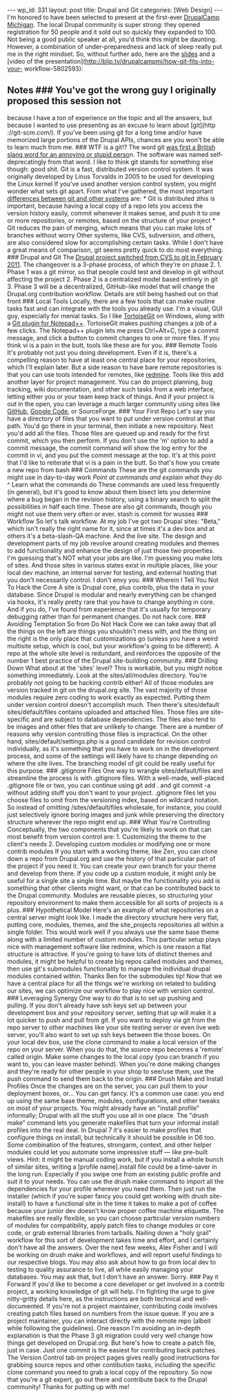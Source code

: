 --- wp_id: 331 layout: post title: Drupal and Git categories: [Web Design] --- I'm honored to have been selected to present at the first-ever [DrupalCamp Michigan](http://drupalcampmi.org/). The local Drupal community is super strong: they opened registration for 50 people and it sold out so quickly they expanded to 100. Not being a good public speaker at all, you'd think this might be daunting. However, a combination of under-preparedness and lack of sleep really put me in the right mindset. So, without further ado, here are the [slides](http://bit.ly/gitdrupal) and a [video of the presentation](http://blip.tv/drupalcampmi/how-git-fits-into-your- workflow-5802593): 

## Notes ### You've got the wrong guy I originally proposed this session not
because I have a ton of experience on the topic and all the answers, but
because I wanted to use presenting as an excuse to learn about [git](http
://git-scm.com/). If you've been using git for a long time and/or have
memorized large portions of the Drupal APIs, chances are you won't be able to
learn much from me. ### WTF is a git!? The word git [was first a British slang
word for an annoying or stupid
perso](http://en.wikipedia.org/wiki/Git_%28software%29)n. The software was
named self-deprecatingly from that word. I like to think git stands for
something else though: good shit. Git is a fast, distributed version control
system. It was originally developed by Linus Torvalds in 2005 to be used for
developing the Linux kernel If you've used another version control system, you
might wonder what sets git apart. From what I've gathered, the most important
[differences between git and other systems](http://whygitisbetterthanx.com/)
are: * Git is distributed נthis is important, because having a local copy of a
repo lets you access the version history easily, commit whenever it makes
sense, and push it to one or more repositories, or remotes, based on the
structure of your project * Git reduces the pain of merging, which means that
you can make lots of branches without worry Other systems, like CVS,
subversion, and others, are also considered slow for accomplishing certain
tasks. While I don't have a great means of comparison, git seems pretty quick
to do most everything. ### Drupal and Git The [Drupal project switched from
CVS to git in February 2011](http://drupal.org/community-initiatives/git). The
changeover is a 3-phase process, of which they're on phase 2. 1. Phase 1 was a
git mirror, so that people could test and develop in git without affecting the
project 2. Phase 2 is a centralized model based entirely in git 3. Phase 3
will be a decentralized, GitHub-like model that will change the Drupal.org
contribution workflow. Details are still being hashed out on that front ###
Local Tools Locally, there are a few tools that can make routine tasks fast
and can integrate with the tools you already use. I'm a visual, GUI guy,
especially for menial tasks. So I like
[TortoiseGit](http://code.google.com/p/tortoisegit/) on Windows, along with a
[Git plugin for Notepad++](http://forum.lowyat.net/topic/1358320/all).
TortoiseGit makes pushing changes a job of a few clicks. The Notepad++ plugin
lets me press Ctrl+Alt+C, type a commit message, and click a button to commit
changes to one or more files. If you think vi is a pain in the butt, tools
like these are for you. ### Remote Tools It's probably not just you doing
development. Even if it is, there's a compelling reason to have at least one
central place for your repositories, which I'll explain later. But a side
reason to have bare remote repositories is that you can use tools intended for
remotes, like [redmine](http://www.redmine.org/). Tools like this add another
layer for project management. You can do project planning, bug tracking, wiki
documentation, and other such tasks from a web interface, letting either you
or your team keep track of things. And if your project is out in the open, you
can leverage a much larger community using sites like
[GitHub](https://github.com/ao5357), [Google
Code](http://code.google.com/u/ao5357/), or SourceForge. ### Your First Repo
Let's say you have a directory of files that you want to put under version
control at that path. You'd go there in your terminal, then initiate a new
repository. Next you'd add all the files. Those files are queued up and ready
for the first commit, which you then perform. If you don't use the 'm' option
to add a commit message, the commit command will show the log entry for the
commit in vi, and you put the commit message at the top. It's at this point
that I'd like to reiterate that vi is a pain in the butt. So that's how you
create a new repo from bash ### Commands These are the git commands you might
use in day-to-day work *Point at commands and explain what they do* ^ Learn
what the commands do These commands are used less frequently (in general), but
it's good to know about them bisect lets you determine where a bug began in
the revision history, using a binary search to split the possibilities in half
each time. These are also git commands, though you might not use them very
often or ever. stash is commit for wusses ### Workflow So let's talk workflow.
At my job I've got two Drupal sites: "Beta," which isn't really the right name
for it, since at times it's a dev box and at others it's a beta-slash-QA
machine. And the live site. The design and development parts of my job revolve
around creating modules and themes to add functionality and enhance the design
of just those two properties. I'm guessing that's NOT what your jobs are like.
I'm guessing you make lots of sites. And those sites in various states exist
in multiple places, like your local dev machine, an internal server for
testing, and external hosting that you don't necessarily control. I don't envy
you. ### Wherein I Tell You Not To Hack the Core A site is Drupal core, plus
contrib, plus the data in your database. Since Drupal is modular and nearly
everything can be changed via hooks, it's really pretty rare that you have to
change anything in core. And if you do, I've found from experience that it's
usually for temporary debugging rather than for permanent changes. Do not hack
core. ### Avoiding Temptation So from Do Not Hack Core we can take away that
all the things on the left are things you shouldn't mess with, and the thing
on the right is the only place that customizations go (unless you have a weird
multisite setup, which is cool, but your workflow's going to be different). A
repo at the whole site level is redundant, and reinforces the opposite of the
number 1 best practice of the Drupal site-building community. ### Drilling
Down What about at the 'sites' level? This is workable, but you might notice
something immediately. Look at the sites/all/modules directory. You're
probably not going to be hacking contrib either! All of those modules are
version tracked in git on the drupal.org site. The vast majority of those
modules require zero coding to work exactly as expected. Putting them under
version control doesn't accomplish much. Then there's sites/default
sites/default/files contains uploaded and attached files. Those files are
site-specific and are subject to database dependencies. The files also tend to
be images and other files that are unlikely to change. There are a number of
reasons why version controlling those files is impractical. On the other hand,
sites/default/settings.php is a good candidate for revision control
individually, as it's something that you have to work on in the development
process, and some of the settings will likely have to change depending on
where the site lives. The branching model of git could be really useful for
this purpose. ### .gitignore Files One way to wrangle sites/default/files and
streamline the process is with .gitignore files. With a well-made, well-placed
.gitignore file or two, you can continue using git add . and git commit -a
without adding stuff you don't want to your project. .gitignore files let you
choose files to omit from the versioning index, based on wildcard notation. So
instead of omitting /sites/default/files wholesale, for instance, you could
just selectively ignore boring images and junk while preserving the directory
structure wherever the repo might end up. ### What You're Controlling
Conceptually, the two components that you're likely to work on that can most
benefit from version control are: 1. Customizing the theme to the client's
needs 2. Developing custom modules or modifying one or more contrib modules If
you start with a working theme, like Zen, you can clone down a repo from
Drupal.org and use the history of that particular part of the project if you
need it. You can create your own branch for your theme and develop from there.
If you code up a custom module, it might only be useful for a single site a
single time. But maybe the functionality you add is something that other
clients might want, or that can be contributed back to the Drupal community.
Modules are reusable pieces, so structuring your repository environment to
make them accessible for all sorts of projects is a plus. ### Hypothetical
Model Here's an example of what repositories on a central server might look
like. I made the directory structure here very flat, putting core, modules,
themes, and the site_projects repositories all within a single folder. This
would work well if you always use the same base theme along with a limited
number of custom modules. This particular setup plays nice with management
software like redmine, which is one reason a flat structure is attractive. If
you're going to have lots of distinct themes and modules, it might be helpful
to create big repos called modules and themes, then use git's submodules
functionality to manage the individual drupal modules contained within. Thanks
Ben for the submodules tip! Now that we have a central place for all the
things we're working on related to building our sites, we can optimize our
workflow to play nice with version control. ### Leveraging Synergy One way to
do that is to set up pushing and pulling. If you don't already have ssh keys
set up between your development box and your repository server, setting that
up will make it a lot quicker to push and pull from git. If you want to deploy
via git from the repo server to other machines like your site testing server
or even live web server, you'll also want to set up ssh keys between the those
boxes. On your local dev box, use the clone command to make a local version of
the repo on your server. When you do that, the source repo becomes a 'remote'
called origin. Make some changes to the local copy (you can branch if you want
to, you can leave master behind). When you're done making changes and they're
ready for other people in your shop to see/use them, use the push command to
send them back to the origin. ### Drush Make and Install Profiles Once the
changes are on the server, you can pull them to your deployment boxes, or… You
can get fancy. It's a common use case: you end up using the same base theme,
modules, configurations, and other tweaks on most of your projects. You might
already have an "install profile" informally; Drupal with all the stuff you
use all in one place. The "drush make" command lets you generate makefiles
that turn your informal install profiles into the real deal. In Drupal 7 it's
easier to make profiles that configure things on install, but technically it
should be possible in D6 too. Some combination of the features, strongarm,
context, and other helper modules could let you automate some impressive stuff
— like pre-built views. Hint: it might be manual coding work, but if you
install a whole bunch of similar sites, writing a [profile name].install file
could be a time-saver in the long run. Especially if you swipe one from an
existing public profile and suit it to your needs. You can use the drush make
command to import all the dependencies for your profile wherever you need
them. Then just run the installer (which if you're super fancy you could get
working with drush site-install) to have a functional site in the time it
takes to make a pot of coffee because your junior dev doesn't know proper
coffee machine etiquette. The makefiles are really flexible, so you can choose
particular version numbers of modules for compatibility, apply patch files to
change modules or core code, or grab external libraries from tarballs. Nailing
down a "holy grail" workflow for this sort of development takes time and
effort, and I certainly don't have all the answers. Over the next few weeks,
Alex Fisher and I will be working on drush make and workflows, and will report
useful findings to our respective blogs. You may also ask about how to go from
local dev to testing to quality assurance to live, all while easily managing
your databases. You may ask that, but I don't have an answer. Sorry. ### Pay
it Forward If you'd like to become a core developer or get involved in a
contrib project, a working knowledge of git will help. I'm fighting the urge
to give nitty-gritty details here, as the instructions are both technical and
well-documented. If you're not a project maintainer, contributing code
involves creating patch files based on numbers from the issue queue. If you
are a project maintainer, you can interact directly with the remote repo
(albeit while following the guidelines). One reason I'm avoiding an in-depth
explanation is that the Phase 3 git migration could very well change how
things get developed on Drupal.org. But here's how to create a patch file,
just in case. Just one commit is the easiest for contributing back patches.
The Version Control tab on project pages gives really good instructions for
grabbing source repos and other contibution tasks, including the specific
clone command you need to grab a local copy of the repository. So now that
you're a git expert, go out there and contribute back to the Drupal community!
Thanks for putting up with me!

